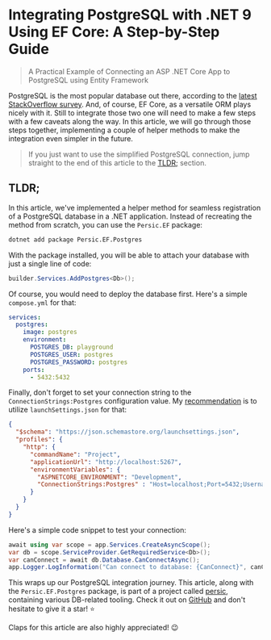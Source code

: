 # Integrating PostgreSQL with .NET 9 Using EF Core: A Step-by-Step Guide

> A Practical Example of Connecting an ASP .NET Core App to PostgreSQL using Entity Framework

PostgreSQL is the most popular database out there, according to the [latest StackOverflow survey](https://survey.stackoverflow.co/2024/technology#1-databases). And, of course, EF Core, as a versatile ORM plays nicely with it. Still to integrate those two one will need to make a few steps with a few caveats along the way. In this article, we will go through those steps together, implementing a couple of helper methods to make the integration even simpler in the future.

> If you just want to use the simplified PostgreSQL connection, jump straight to the end of this article to the [TLDR;](#tldr) section.

## TLDR;

In this article, we've implemented a helper method for seamless registration of a PostgreSQL database in a .NET application. Instead of recreating the method from scratch, you can use the `Persic.EF` package:

```sh
dotnet add package Persic.EF.Postgres
```

With the package installed, you will be able to attach your database with just a single line of code:

```csharp
builder.Services.AddPostgres<Db>();
```

Of course, you would need to deploy the database first. Here's a simple `compose.yml` for that:

```yaml
services:
  postgres:
    image: postgres
    environment:
      POSTGRES_DB: playground
      POSTGRES_USER: postgres
      POSTGRES_PASSWORD: postgres
    ports:
      - 5432:5432
```

Finally, don't forget to set your connection string to the `ConnectionStrings:Postgres` configuration value. My [recommendation](https://medium.com/@vosarat1995/net-configuration-architecture-getting-started-87526b9fbc68) is to utilize `launchSettings.json` for that:

```json
{
  "$schema": "https://json.schemastore.org/launchsettings.json",
  "profiles": {
    "http": {
      "commandName": "Project",
      "applicationUrl": "http://localhost:5267",
      "environmentVariables": {
        "ASPNETCORE_ENVIRONMENT": "Development",
        "ConnectionStrings:Postgres" : "Host=localhost;Port=5432;Username=postgres;Password=postgres;Database=playground"
      }
    }
  }
}
```

Here's a simple code snippet to test your connection:

```csharp
await using var scope = app.Services.CreateAsyncScope();
var db = scope.ServiceProvider.GetRequiredService<Db>();
var canConnect = await db.Database.CanConnectAsync();
app.Logger.LogInformation("Can connect to database: {CanConnect}", canConnect);
```

This wraps up our PostgreSQL integration journey. This article, along with the `Persic.EF.Postgres` package, is part of a project called [persic](https://github.com/astorDev/persic), containing various DB-related tooling. Check it out on [GitHub](https://github.com/astorDev/persic) and don't hesitate to give it a star! ⭐

Claps for this article are also highly appreciated! 😉
